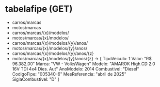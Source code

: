 # tabelafipe (GET)

- carros/marcas
- motos/marcas
- carros/marcas/{x}/modelos/
- motos/marcas/{x}/modelos/
- carros/marcas/{x}/modelos/{y}/anos/
- motos/marcas/{x}/modelos/{y}/anos/
- carros/marcas/{x}/modelos/{y}/anos/{z}
- motos/marcas/{x}/modelos/{y}/anos/{z} ->
  {
    TipoVeiculo: 1
    Valor: "R$ 96.382,00"
    Marca: "VW - VolksWagen"
    Modelo: "AMAROK High.CD 2.0 16V TDI 4x4 Dies. Aut"
    AnoModelo: 2014
    Combustivel: "Diesel"
    CodigoFipe: "005340-6"
    MesReferencia: "abril de 2025"
    SiglaCombustivel: "D"
  }
